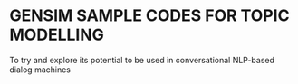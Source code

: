 # GENSIM SAMPLE CODES FOR TOPIC MODELLING
To try and explore its potential to be used in conversational NLP-based dialog machines
